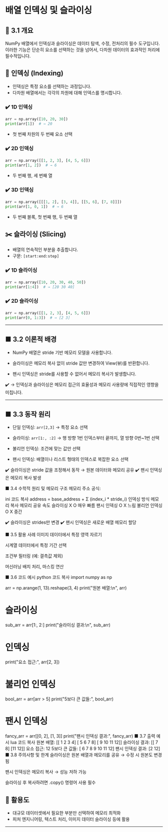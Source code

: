 # 배열 인덱싱 및 슬라이싱

## 📌 3.1 개요
NumPy 배열에서 인덱싱과 슬라이싱은 데이터 탐색, 수정, 전처리의 필수 도구입니다.  
이러한 기능은 단순히 요소를 선택하는 것을 넘어서, 다차원 데이터의 효과적인 처리에 필수적입니다.

## 🔎 인덱싱 (Indexing)
- 인덱싱은 특정 요소를 선택하는 과정입니다.
- 다차원 배열에서는 각각의 차원에 대해 인덱스를 명시합니다.

### ✔️ 1D 인덱싱
```python
arr = np.array([10, 20, 30])
print(arr[1])  # → 20
```
- 첫 번째 차원의 두 번째 요소 선택

### ✔️ 2D 인덱싱
```python
arr = np.array([[1, 2, 3], [4, 5, 6]])
print(arr[1, 2])  # → 6
```
- 두 번째 행, 세 번째 열

### ✔️ 3D 인덱싱
```python
arr = np.array([[[1, 2], [3, 4]], [[5, 6], [7, 8]]])
print(arr[1, 0, 1])  # → 6
```
- 두 번째 블록, 첫 번째 행, 두 번째 열

## ✂️ 슬라이싱 (Slicing)
- 배열의 연속적인 부분을 추출합니다.
- 구문: `[start:end:step]`

### ✔️ 1D 슬라이싱
```python
arr = np.array([10, 20, 30, 40, 50])
print(arr[1:4])  # → [20 30 40]
```

### ✔️ 2D 슬라이싱
```python
arr = np.array([[1, 2, 3], [4, 5, 6]])
print(arr[0, 1:3])  # → [2 3]
```

---

## ■ 3.2 이론적 배경
-  NumPy 배열은 stride 기반 메모리 모델을 사용합니다.

-  슬라이싱은 메모리 복사 없이 stride 값만 변경하여 View(뷰)를 반환합니다.

-  팬시 인덱싱은 stride를 사용할 수 없어서 메모리 복사가 발생합니다.

✔️ → 인덱싱과 슬라이싱은 메모리 접근의 효율성과 메모리 사용량에 직접적인 영향을 미칩니다.  

---  

## ■ 3.3 동작 원리
-  단일 인덱싱: ```arr[2,3]``` → 특정 요소 선택

-  슬라이싱: ```arr[1:, :2]``` → 행 방향 1번 인덱스부터 끝까지, 열 방향 0번~1번 선택

-  불리언 인덱싱: 조건에 맞는 값만 선택

-  팬시 인덱싱: 배열이나 리스트 형태의 인덱스로 복잡한 요소 선택

✔️ 슬라이싱은 stride 값을 조정해서 동작 → 원본 데이터와 메모리 공유
✔️ 팬시 인덱싱은 메모리 복사 발생

■ 3.4 수학적 원리 및 메모리 구조
메모리 주소 공식:

ini
코드 복사
address = base_address + Σ (index_i * stride_i)
인덱싱 방식	메모리 복사	메모리 공유	속도
슬라이싱	X	O	매우 빠름
팬시 인덱싱	O	X	느림
불리언 인덱싱	O	X	중간

✔️ 슬라이싱은 strides만 변경
✔️ 팬시 인덱싱은 새로운 배열 메모리 할당

■ 3.5 활용 사례
이미지 데이터에서 특정 영역 자르기

시계열 데이터에서 특정 기간 선택

조건부 필터링 (예: 결측값 제외)

머신러닝 배치 처리, 마스킹 연산

■ 3.6 코드 예시
python
코드 복사
import numpy as np

arr = np.arange(1, 13).reshape(3, 4)
print("원본 배열:\n", arr)

# 슬라이싱
sub_arr = arr[1:, 2:]
print("슬라이싱 결과:\n", sub_arr)

# 인덱싱
print("요소 접근:", arr[2, 3])

# 불리언 인덱싱
bool_arr = arr[arr > 5]
print("5보다 큰 값들:", bool_arr)

# 팬시 인덱싱
fancy_arr = arr[[0, 2], [1, 3]]
print("팬시 인덱싱 결과:", fancy_arr)
■ 3.7 출력 예시
lua
코드 복사
원본 배열:
 [[ 1  2  3  4]
  [ 5  6  7  8]
  [ 9 10 11 12]]
슬라이싱 결과:
 [[ 7  8]
  [11 12]]
요소 접근: 12
5보다 큰 값들: [ 6  7  8  9 10 11 12]
팬시 인덱싱 결과: [2 12]
■ 3.8 주의사항 및 한계
슬라이싱은 원본 배열과 메모리를 공유 → 수정 시 원본도 변경됨

팬시 인덱싱은 메모리 복사 → 성능 저하 가능

슬라이싱 후 복사하려면 .copy() 명령어 사용 필수



## 🚀 활용도
- 대규모 데이터셋에서 필요한 부분만 선택하여 메모리 최적화
- 피처 엔지니어링, 텍스트 처리, 이미지 데이터 슬라이싱 등에 활용

---
